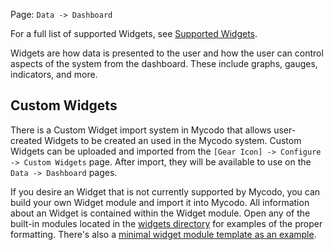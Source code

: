 Page\: `Data -> Dashboard`

For a full list of supported Widgets, see [Supported Widgets](Supported-Widgets.md).

Widgets are how data is presented to the user and how the user can control aspects of the system from the dashboard. These include graphs, gauges, indicators, and more.

## Custom Widgets

There is a Custom Widget import system in Mycodo that allows user-created Widgets to be created an used in the Mycodo system. Custom Widgets can be uploaded and imported from the `[Gear Icon] -> Configure -> Custom Widgets` page. After import, they will be available to use on the `Data -> Dashboard` pages.

If you desire an Widget that is not currently supported by Mycodo, you can build your own Widget module and import it into Mycodo. All information about an Widget is contained within the Widget module. Open any of the built-in modules located in the [widgets directory](https://github.com/kizniche/Mycodo/tree/master/mycodo/widgets/) for examples of the proper formatting. There's also a [minimal widget module template as an example](https://github.com/kizniche/Mycodo/tree/master/mycodo/widgets/examples/custom_widget_example_simple.py).
